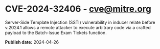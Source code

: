 # CVE-2024-32406 - cve@mitre.org

Server-Side Template Injection (SSTI) vulnerability in inducer relate before v.2024.1 allows a remote attacker to execute arbitrary code via a crafted payload to the Batch-Issue Exam Tickets function.

**Publish date:** 2024-04-26
